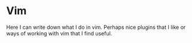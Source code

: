 # Vim


Here I can write down what I do in vim. Perhaps nice plugins that I like or ways of working
with vim that I find useful.
